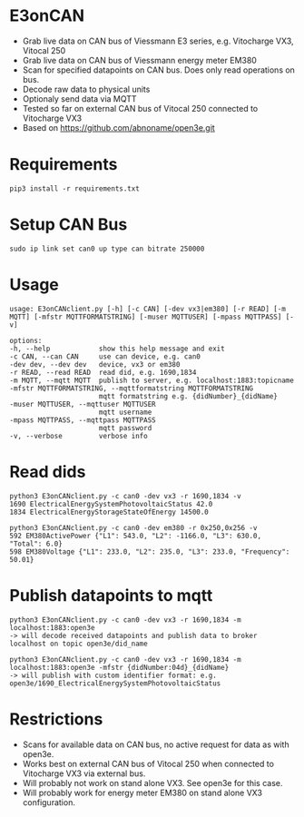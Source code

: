 # E3onCAN
* Grab live data on CAN bus of Viessmann E3 series, e.g. Vitocharge VX3, Vitocal 250
* Grab live data on CAN bus of Viessmann energy meter EM380
* Scan for specified datapoints on CAN bus. Does only read operations on bus.
* Decode raw data to physical units
* Optionaly send data via MQTT
* Tested so far on external CAN bus of Vitocal 250 connected to Vitocharge VX3
* Based on https://github.com/abnoname/open3e.git 

# Requirements
    pip3 install -r requirements.txt

# Setup CAN Bus
    sudo ip link set can0 up type can bitrate 250000

# Usage
    usage: E3onCANclient.py [-h] [-c CAN] [-dev vx3|em380] [-r READ] [-m MQTT] [-mfstr MQTTFORMATSTRING] [-muser MQTTUSER] [-mpass MQTTPASS] [-v]

    options:
    -h, --help            show this help message and exit
    -c CAN, --can CAN     use can device, e.g. can0
    -dev dev, --dev dev   device, vx3 or em380
    -r READ, --read READ  read did, e.g. 1690,1834
    -m MQTT, --mqtt MQTT  publish to server, e.g. localhost:1883:topicname
    -mfstr MQTTFORMATSTRING, --mqttformatstring MQTTFORMATSTRING
                          mqtt formatstring e.g. {didNumber}_{didName}
    -muser MQTTUSER, --mqttuser MQTTUSER
                          mqtt username
    -mpass MQTTPASS, --mqttpass MQTTPASS
                          mqtt password
    -v, --verbose         verbose info

# Read dids
    python3 E3onCANclient.py -c can0 -dev vx3 -r 1690,1834 -v
    1690 ElectricalEnergySystemPhotovoltaicStatus 42.0
    1834 ElectricalEnergyStorageStateOfEnergy 14500.0
    
    python3 E3onCANclient.py -c can0 -dev em380 -r 0x250,0x256 -v
    592 EM380ActivePower {"L1": 543.0, "L2": -1166.0, "L3": 630.0, "Total": 6.0}
    598 EM380Voltage {"L1": 233.0, "L2": 235.0, "L3": 233.0, "Frequency": 50.01}
    
# Publish datapoints to mqtt
    python3 E3onCANclient.py -c can0 -dev vx3 -r 1690,1834 -m localhost:1883:open3e
    -> will decode received datapoints and publish data to broker localhost on topic open3e/did_name

    python3 E3onCANclient.py -c can0 -dev vx3 -r 1690,1834 -m localhost:1883:open3e -mfstr {didNumber:04d}_{didName}
    -> will publish with custom identifier format: e.g. open3e/1690_ElectricalEnergySystemPhotovoltaicStatus

# Restrictions
* Scans for available data on CAN bus, no active request for data as with open3e.
* Works best on external CAN bus of Vitocal 250 when connected to Vitocharge VX3 via external bus.
* Will probably not work on stand alone VX3. See open3e for this case.
* Will probably work for energy meter EM380 on stand alone VX3 configuration.
